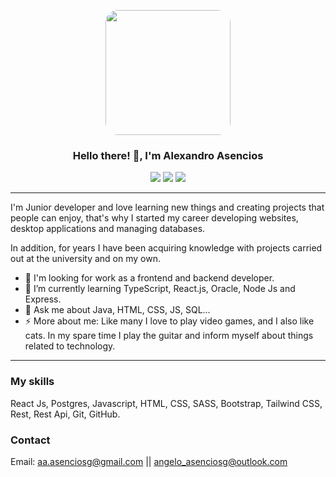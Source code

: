 <p align='center'>
<img src="https://media.giphy.com/media/1zzJ0Q9OABBaBzGdsf/giphy.gif" style='border-radius: 10%;' width="200" height="200">
</p>
<h3 align='center'>
Hello there! 👋, I'm Alexandro Asencios
</h3>
<p align='center'>
<img src="https://img.shields.io/github/followers/Alexandrog23?style=social">
<img src="https://img.shields.io/github/stars/Alexandrog23?style=social">
<img src="https://img.shields.io/github/last-commit/Alexandrog23/CRUD-Java-MySQL?style=plastic">
</p>

---

I'm Junior developer and love learning new things and creating projects that people can enjoy, that's why I started my career developing websites, desktop applications and managing databases.

In addition, for years I have been acquiring knowledge with projects carried out at the university and on my own.

- 🔭 I'm looking for work as a frontend and backend developer.
- 🌱 I’m currently learning TypeScript, React.js, Oracle, Node Js and Express.
- 💬 Ask me about Java, HTML, CSS, JS, SQL...
- ⚡ More about me: Like many I love to play video games, and I also like cats. In my spare time I play the guitar and inform myself about things related to technology.

---

### My skills

React Js, Postgres, Javascript, HTML, CSS, SASS, Bootstrap, Tailwind CSS, Rest, Rest Api, Git, GitHub.

### Contact

Email: aa.asenciosg@gmail.com || angelo_asenciosg@outlook.com
